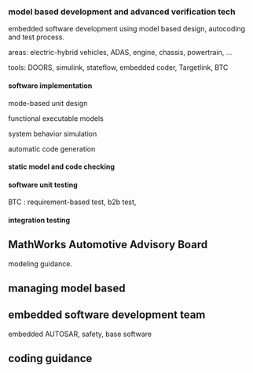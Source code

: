 
### model based development and advanced verification tech 

 embedded software development using model based design, autocoding and test process.


 areas:  electric-hybrid vehicles,  ADAS, engine, chassis, powertrain, ...


 tools:  DOORS, simulink, stateflow, embedded coder, Targetlink, BTC

####  software implementation

 mode-based unit design 

 functional executable models

 system behavior simulation

 automatic code generation 


#### static model and code checking 

#### software unit testing 

BTC  :  requirement-based test,  b2b test, 

#### integration testing 


## MathWorks Automotive Advisory Board

 modeling guidance.



## managing model based 


## embedded software  development team 


 embedded AUTOSAR, safety, base software 


## coding guidance 




